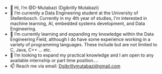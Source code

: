 - 👋 Hi, I’m @D-Mutabazi (Dgibrilly Mutabazi)
- 👀 I’m currently a Data Engineering student at the University of Stellenbosch. Currently in my 4th year of studies,
   I'm interested in machine learning, AI, embedded systems development, and Data Engineering.
- 🌱 I’m currently learning and expanding my knowledge within the Data Engineering Field, although I do have some experience
  working in a variety of programming languages. These include but are not limited to C, Java, C++ ... etc.
- 💞️ I’m looking to expand my practical knowledge and I am open to any available internship or part time position....
- 📫 Reach me via email: Dgibrillymutabazi@gmail.com

<!---
D-Mutabazi/D-Mutabazi is a ✨ special ✨ repository because its `README.md` (this file) appears on your GitHub profile.
You can click the Preview link to take a look at your changes.
--->
